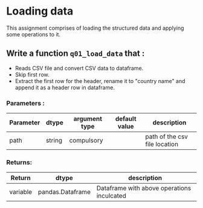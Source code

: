 # Loading data

This assignment comprises of loading the structured data and applying some operations to it.

## Write a function `q01_load_data` that :
- Reads CSV file and convert CSV data to dataframe.
- Skip first row.
- Extract the first row for the header, rename it to "country name" and append it as a header row in dataframe.

### Parameters :
| Parameter | dtype | argument type | default value | description |
| --- | --- | --- | --- | --- |
| path | string | compulsory |  | path of the csv file location |

### Returns:
| Return | dtype | description |
| --- | --- | --- |
| variable | pandas.Dataframe | Dataframe with above operations inculcated |
